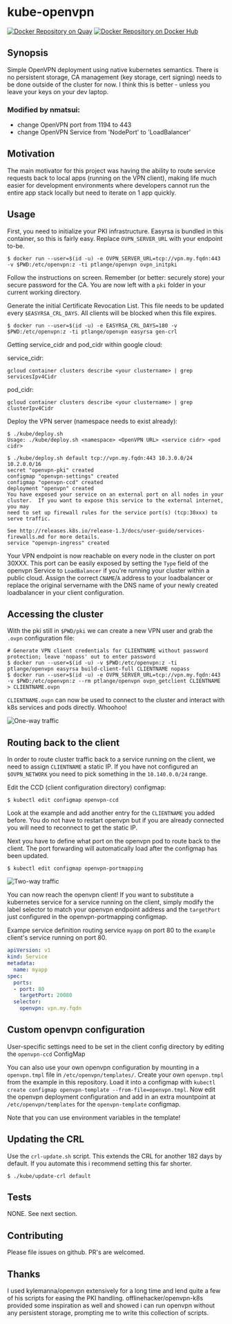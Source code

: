 kube-openvpn
==================

[![Docker Repository on Quay](https://quay.io/repository/plange/openvpn/status "Docker Repository on Quay")](https://quay.io/repository/plange/openvpn)
[![Docker Repository on Docker Hub](https://img.shields.io/docker/automated/ptlange/openvpn.svg "Docker Repository on Docker Hub")](https://hub.docker.com/r/ptlange/openvpn/)

## Synopsis
Simple OpenVPN deployment using native kubernetes semantics. There is no persistent storage, CA management (key storage, cert signing) needs to be done outside of the cluster for now. I think this is better - unless you leave your keys on your dev laptop.

### Modified by nmatsui:
* change OpenVPN port from 1194 to 443
* change OpenVPN Service from 'NodePort' to 'LoadBalancer'


## Motivation
The main motivator for this project was having the ability to route service requests back to local apps (running on the VPN client), making life much easier for development environments where developers cannot run the entire app stack locally but need to iterate on 1 app quickly.

## Usage
First, you need to initialize your PKI infrastructure. Easyrsa is bundled in this container, so this is fairly easy. Replace `OVPN_SERVER_URL` with your endpoint to-be.
```
$ docker run --user=$(id -u) -e OVPN_SERVER_URL=tcp://vpn.my.fqdn:443 -v $PWD:/etc/openvpn:z -ti ptlange/openvpn ovpn_initpki
```
Follow the instructions on screen. Remember (or better: securely store) your secure password for the CA. You are now left with a `pki` folder in your current working directory.

Generate the initial Certificate Revocation List. This file needs to be updated every `$EASYRSA_CRL_DAYS`. All clients will be blocked when this file expires.
```
$ docker run --user=$(id -u) -e EASYRSA_CRL_DAYS=180 -v $PWD:/etc/openvpn:z -ti ptlange/openvpn easyrsa gen-crl
```


Getting service_cidr and pod_cidr within google cloud:

service_cidr:

```
gcloud container clusters describe <your clustername> | grep servicesIpv4Cidr
```

pod_cidr:

```
gcloud container clusters describe <your clustername> | grep clusterIpv4Cidr
```

Deploy the VPN server (namespace needs to exist already):

```
$ ./kube/deploy.sh
Usage: ./kube/deploy.sh <namespace> <OpenVPN URL> <service cidr> <pod cidr>

$ ./kube/deploy.sh default tcp://vpn.my.fqdn:443 10.3.0.0/24 10.2.0.0/16
secret "openvpn-pki" created
configmap "openvpn-settings" created
configmap "openvpn-ccd" created
deployment "openvpn" created
You have exposed your service on an external port on all nodes in your
cluster.  If you want to expose this service to the external internet, you may
need to set up firewall rules for the service port(s) (tcp:30xxx) to serve traffic.

See http://releases.k8s.io/release-1.3/docs/user-guide/services-firewalls.md for more details.
service "openvpn-ingress" created
```

Your VPN endpoint is now reachable on every node in the cluster on port 30XXX. This port can be easily exposed by setting the `Type` field of the openvpn Service to `LoadBalancer` if you're running your cluster within a public cloud. Assign the correct `CNAME`/`A` address to your loadbalancer or replace the original servername with the DNS name of your newly created loadbalancer in your client configuration.

## Accessing the cluster
With the pki still in `$PWD/pki` we can create a new VPN user and grab the `.ovpn` configuration file:

```
# Generate VPN client credentials for CLIENTNAME without password protection; leave 'nopass' out to enter password
$ docker run --user=$(id -u) -v $PWD:/etc/openvpn:z -ti ptlange/openvpn easyrsa build-client-full CLIENTNAME nopass
$ docker run --user=$(id -u) -e OVPN_SERVER_URL=tcp://vpn.my.fqdn:443 -v $PWD:/etc/openvpn:z --rm ptlange/openvpn ovpn_getclient CLIENTNAME > CLIENTNAME.ovpn
```

`CLIENTNAME.ovpn` can now be used to connect to the cluster and interact with k8s services and pods directly. Whoohoo!

![One-way traffic](kube/routing1.png "Direct access to kubernetes services")


## Routing back to the client

In order to route cluster traffic back to a service running on the client, we need to assign `CLIENTNAME` a static IP. If you have not configured an `$OVPN_NETWORK` you need to pick something in the `10.140.0.0/24` range.

Edit the CCD (client configuration directory) configmap:
```
$ kubectl edit configmap openvpn-ccd
```
Look at the example and add another entry for the `CLIENTNAME` you added before. You do not have to restart openvpn but if you are already connected you will need to reconnect to get the static IP.

Next you have to define what port on the openvpn pod to route back to the client. The port forwarding will automatically load after the configmap has been updated.
```
$ kubectl edit configmap openvpn-portmapping
```

![Two-way traffic](kube/routing2.png "Direct access to the client from other kubernetes services!")

You can now reach the openvpn client! If you want to substitute a kubernetes service for a service running on the client, simply modify the label selector to match your openvpn endpoint address and the `targetPort` just configured in the openvpn-portmapping configmap.

Exampe service definition routing service `myapp` on port 80 to the `example` client's service running on port 80.
```yaml
apiVersion: v1
kind: Service
metadata:
  name: myapp
spec:
  ports:
  - port: 80
    targetPort: 20080
  selector:
    openvpn: vpn.my.fqdn
```

## Custom openvpn configuration
User-specific settings need to be set in the client config directory by editing the `openvpn-ccd` ConfigMap

You can also use your own openvpn configuration by mounting in a `openvpn.tmpl` file in `/etc/openvpn/templates/`. Create your own `openvpn.tmpl` from the example in this repository. Load it into a configmap with `kubectl create configmap openvpn-template --from-file=openvpn.tmpl`. Now edit the openvpn deployment configuration and add in an extra mountpoint at `/etc/openvpn/templates` for the `openvpn-template` configmap.

Note that you can use environment variables in the template!

## Updating the CRL
Use the `crl-update.sh` script. This extends the CRL for another 182 days by default. If you automate this i recommend setting this far shorter.

```
$ ./kube/update-crl default
```

## Tests
NONE. See next section.

## Contributing
Please file issues on github. PR's are welcomed.

## Thanks
I used kylemanna/openvpn extensively for a long time and lend quite a few of his scripts for easing the PKI handling. offlinehacker/openvpn-k8s provided some inspiration as well and showed i can run openvpn without any persistent storage, prompting me to write this collection of scripts.
